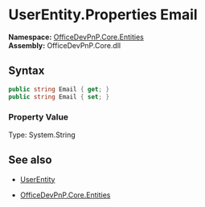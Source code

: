 # UserEntity.Properties Email
**Namespace:** [OfficeDevPnP.Core.Entities](OfficeDevPnP.Core.Entities.md)  
**Assembly:** OfficeDevPnP.Core.dll  
## Syntax
```C#
public string Email { get; }
public string Email { set; }
```

### Property Value
Type: System.String  

## See also
- [UserEntity](UserEntity.md) 

- [OfficeDevPnP.Core.Entities](OfficeDevPnP.Core.Entities.md)
